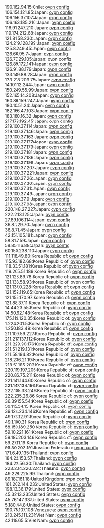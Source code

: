 190.162.94.15:Chile: [ovpn config](vpn/190_162_94_15.ovpn)  
106.154.121.85:Japan: [ovpn config](vpn/106_154_121_85.ovpn)  
106.156.37.107:Japan: [ovpn config](vpn/106_156_37_107.ovpn)  
106.163.185.210:Japan: [ovpn config](vpn/106_163_185_210.ovpn)  
116.91.247.210:Japan: [ovpn config](vpn/116_91_247_210.ovpn)  
119.174.212.68:Japan: [ovpn config](vpn/119_174_212_68.ovpn)  
121.81.58.230:Japan: [ovpn config](vpn/121_81_58_230.ovpn)  
124.219.128.199:Japan: [ovpn config](vpn/124_219_128_199.ovpn)  
125.8.249.45:Japan: [ovpn config](vpn/125_8_249_45.ovpn)  
126.66.95.7:Japan: [ovpn config](vpn/126_66_95_7.ovpn)  
126.77.29.105:Japan: [ovpn config](vpn/126_77_29_105.ovpn)  
126.89.172.141:Japan: [ovpn config](vpn/126_89_172_141.ovpn)  
126.91.88.179:Japan: [ovpn config](vpn/126_91_88_179.ovpn)  
133.149.88.28:Japan: [ovpn config](vpn/133_149_88_28.ovpn)  
133.218.209.75:Japan: [ovpn config](vpn/133_218_209_75.ovpn)  
14.101.12.244:Japan: [ovpn config](vpn/14_101_12_244.ovpn)  
150.249.55.99:Japan: [ovpn config](vpn/150_249_55_99.ovpn)  
152.165.14.208:Japan: [ovpn config](vpn/152_165_14_208.ovpn)  
160.86.159.247:Japan: [ovpn config](vpn/160_86_159_247.ovpn)  
180.10.51.24:Japan: [ovpn config](vpn/180_10_51_24.ovpn)  
182.166.47.103:Japan: [ovpn config](vpn/182_166_47_103.ovpn)  
183.180.16.32:Japan: [ovpn config](vpn/183_180_16_32.ovpn)  
217.178.192.45:Japan: [ovpn config](vpn/217_178_192_45.ovpn)  
219.100.37.114:Japan: [ovpn config](vpn/219_100_37_114.ovpn)  
219.100.37.146:Japan: [ovpn config](vpn/219_100_37_146.ovpn)  
219.100.37.163:Japan: [ovpn config](vpn/219_100_37_163.ovpn)  
219.100.37.177:Japan: [ovpn config](vpn/219_100_37_177.ovpn)  
219.100.37.179:Japan: [ovpn config](vpn/219_100_37_179.ovpn)  
219.100.37.181:Japan: [ovpn config](vpn/219_100_37_181.ovpn)  
219.100.37.186:Japan: [ovpn config](vpn/219_100_37_186.ovpn)  
219.100.37.198:Japan: [ovpn config](vpn/219_100_37_198.ovpn)  
219.100.37.207:Japan: [ovpn config](vpn/219_100_37_207.ovpn)  
219.100.37.221:Japan: [ovpn config](vpn/219_100_37_221.ovpn)  
219.100.37.26:Japan: [ovpn config](vpn/219_100_37_26.ovpn)  
219.100.37.30:Japan: [ovpn config](vpn/219_100_37_30.ovpn)  
219.100.37.31:Japan: [ovpn config](vpn/219_100_37_31.ovpn)  
219.100.37.49:Japan: [ovpn config](vpn/219_100_37_49.ovpn)  
219.100.37.9:Japan: [ovpn config](vpn/219_100_37_9.ovpn)  
219.100.37.98:Japan: [ovpn config](vpn/219_100_37_98.ovpn)  
220.148.27.227:Japan: [ovpn config](vpn/220_148_27_227.ovpn)  
222.2.13.125:Japan: [ovpn config](vpn/222_2_13_125.ovpn)  
27.89.106.114:Japan: [ovpn config](vpn/27_89_106_114.ovpn)  
36.8.229.70:Japan: [ovpn config](vpn/36_8_229_70.ovpn)  
36.8.71.45:Japan: [ovpn config](vpn/36_8_71_45.ovpn)  
42.151.105.181:Japan: [ovpn config](vpn/42_151_105_181.ovpn)  
58.81.7.59:Japan: [ovpn config](vpn/58_81_7_59.ovpn)  
58.85.116.88:Japan: [ovpn config](vpn/58_85_116_88.ovpn)  
60.150.238.110:Japan: [ovpn config](vpn/60_150_238_110.ovpn)  
111.118.49.80:Korea Republic of: [ovpn config](vpn/111_118_49_80.ovpn)  
115.93.182.68:Korea Republic of: [ovpn config](vpn/115_93_182_68.ovpn)  
118.33.51.181:Korea Republic of: [ovpn config](vpn/118_33_51_181.ovpn)  
119.205.51.189:Korea Republic of: [ovpn config](vpn/119_205_51_189.ovpn)  
121.128.89.78:Korea Republic of: [ovpn config](vpn/121_128_89_78.ovpn)  
121.133.58.93:Korea Republic of: [ovpn config](vpn/121_133_58_93.ovpn)  
121.137.0.228:Korea Republic of: [ovpn config](vpn/121_137_0_228.ovpn)  
121.152.119.65:Korea Republic of: [ovpn config](vpn/121_152_119_65.ovpn)  
121.155.170.97:Korea Republic of: [ovpn config](vpn/121_155_170_97.ovpn)  
121.88.37.11:Korea Republic of: [ovpn config](vpn/121_88_37_11.ovpn)  
14.44.23.55:Korea Republic of: [ovpn config](vpn/14_44_23_55.ovpn)  
14.50.62.148:Korea Republic of: [ovpn config](vpn/14_50_62_148.ovpn)  
175.119.120.35:Korea Republic of: [ovpn config](vpn/175_119_120_35.ovpn)  
1.224.201.5:Korea Republic of: [ovpn config](vpn/1_224_201_5.ovpn)  
1.250.183.49:Korea Republic of: [ovpn config](vpn/1_250_183_49.ovpn)  
211.109.59.227:Korea Republic of: [ovpn config](vpn/211_109_59_227.ovpn)  
211.217.137.112:Korea Republic of: [ovpn config](vpn/211_217_137_112.ovpn)  
211.223.30.176:Korea Republic of: [ovpn config](vpn/211_223_30_176.ovpn)  
211.51.219.131:Korea Republic of: [ovpn config](vpn/211_51_219_131.ovpn)  
211.59.194.82:Korea Republic of: [ovpn config](vpn/211_59_194_82.ovpn)  
218.236.21.19:Korea Republic of: [ovpn config](vpn/218_236_21_19.ovpn)  
218.51.185.202:Korea Republic of: [ovpn config](vpn/218_51_185_202.ovpn)  
220.119.197.206:Korea Republic of: [ovpn config](vpn/220_119_197_206.ovpn)  
220.86.75.211:Korea Republic of: [ovpn config](vpn/220_86_75_211.ovpn)  
221.141.144.60:Korea Republic of: [ovpn config](vpn/221_141_144_60.ovpn)  
221.147.134.156:Korea Republic of: [ovpn config](vpn/221_147_134_156.ovpn)  
222.105.33.249:Korea Republic of: [ovpn config](vpn/222_105_33_249.ovpn)  
222.235.26.86:Korea Republic of: [ovpn config](vpn/222_235_26_86.ovpn)  
36.39.155.54:Korea Republic of: [ovpn config](vpn/36_39_155_54.ovpn)  
39.115.34.15:Korea Republic of: [ovpn config](vpn/39_115_34_15.ovpn)  
39.124.234.146:Korea Republic of: [ovpn config](vpn/39_124_234_146.ovpn)  
49.173.12.91:Korea Republic of: [ovpn config](vpn/49_173_12_91.ovpn)  
49.1.100.31:Korea Republic of: [ovpn config](vpn/49_1_100_31.ovpn)  
58.150.189.250:Korea Republic of: [ovpn config](vpn/58_150_189_250.ovpn)  
59.10.221.161:Korea Republic of: [ovpn config](vpn/59_10_221_161.ovpn)  
59.187.203.146:Korea Republic of: [ovpn config](vpn/59_187_203_146.ovpn)  
59.27.11.19:Korea Republic of: [ovpn config](vpn/59_27_11_19.ovpn)  
95.30.202.191:Russian Federation: [ovpn config](vpn/95_30_202_191.ovpn)  
171.6.49.135:Thailand: [ovpn config](vpn/171_6_49_135.ovpn)  
184.22.153.57:Thailand: [ovpn config](vpn/184_22_153_57.ovpn)  
184.22.56.30:Thailand: [ovpn config](vpn/184_22_56_30.ovpn)  
223.204.220.224:Thailand: [ovpn config](vpn/223_204_220_224.ovpn)  
49.228.225.99:Thailand: [ovpn config](vpn/49_228_225_99.ovpn)  
89.187.161.18:United Kingdom: [ovpn config](vpn/89_187_161_18.ovpn)  
161.202.144.236:United States: [ovpn config](vpn/161_202_144_236.ovpn)  
198.13.36.179:United States: [ovpn config](vpn/198_13_36_179.ovpn)  
45.32.13.235:United States: [ovpn config](vpn/45_32_13_235.ovpn)  
45.76.147.33:United States: [ovpn config](vpn/45_76_147_33.ovpn)  
5.180.44.8:United States: [ovpn config](vpn/5_180_44_8.ovpn)  
190.75.107.108:Venezuela: [ovpn config](vpn/190_75_107_108.ovpn)  
210.245.111.231:Viet Nam: [ovpn config](vpn/210_245_111_231.ovpn)  
42.119.65.5:Viet Nam: [ovpn config](vpn/42_119_65_5.ovpn)  
